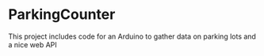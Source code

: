 # ParkingCounter
This project includes code for an Arduino to gather data on parking lots and a nice web API
